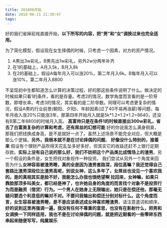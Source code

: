 ```yaml
---
title: 201806月贴
date: 2018-06-21 21:39:47
tags:
---
```



好的我们省掉前戏直接开始，**以下所写的内容，把“男”和“女”调换过来也完全适用。**
<!-- more -->
为了简化模型，假设现在女生择偶的时候，只考虑一个因素，对方的资产情况。
1. A男出3w彩礼，B男先出1w彩礼，另外2w分两年补齐
2. 在1的基础上，A月入5k，B月入8k
3. 在2的基础上，假设A每年月入可以涨20%，第二年月入6k。B每年月入可以涨10%，第二年月入8800

不呈现初中生都知道怎么计算的决策过程，好的那这些条件说明了什么。做决定的时候如果只看1的条件，看的是存量。考虑2的情况，数学角度而言看的是一阶导数，即增长率。考虑3的情况，其实看的是二阶导数。同理可以考虑更复杂的情况，假设A男的行业前景(朝阳、夕阳)、年龄因素(过了40不易再涨薪)等问题，每年月收入涨20%只能涨3年，那第四年开始月入就是5k\*1.2\*1.2\*1.2=8640，还没有B第二年8800的时候月入高。
**高富帅只是在条件1的时候直接出300w彩礼，省去了白富美复杂的计算和考虑，还有屌丝的幻想可能**
好的你说我怎么满身铜臭，那我们把钱换成身高，是不是就好一点了。虽然上述场景不能完全对应，但大概是那么个逻辑。**另外，我根本就不是在讨论择偶的问题**。
**好像没什么特别的，接着来**
假设有个理财产品吹得天花乱坠多好多好，但其实它的收益还赶不上银行定期存款。**实际上没有自己说的那么好，我们不妨把这个产品类比成情场上的渣男**。另一个假设的条件是，女生把找对象视作一种投资。
我们尝试从另外一个角度来回答为什么**女神容易被渣男睡，真的全是因为渣男套路深，段位高嘛？**我还觉得自己套路比渣男深段位比渣男高呢，别说女神，这么多年了，女屌丝也没见一个喜欢我的。是的真相其实是脸不好，我能怎么办我也很绝望啊
拉回来，女神嘛，如果只靠脸那顶多叫美女，都已经是神了，也许她自身的角度的而言找个对象不是投资行为而是融资（借贷）行为。一个男人在她身上无限输出，她只是在偿还他，那毫无疑问要选个利息低的嘛对不对。**不要问我输出和偿还分别对标什么**。这个角度而言，女生容易被渣男睡，是不是应该表述成**女神喜欢睡渣男**，请注意遣词和顺序。
**好的说到这里再强调一遍，我没有任何不尊重的意思，也没有在影射什么，把男和女调换一下同样适用，我也不是在讨论择偶的问题，就是把近期看的一些零碎东西串起来随便写写，纯属娱乐**


